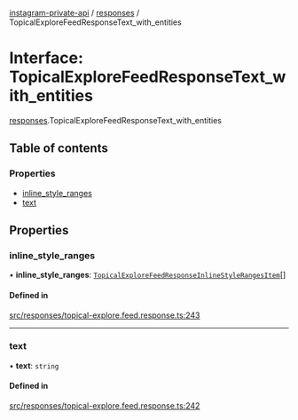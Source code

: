 [instagram-private-api](../../README.md) / [responses](../../modules/responses.md) / TopicalExploreFeedResponseText_with_entities

# Interface: TopicalExploreFeedResponseText\_with\_entities

[responses](../../modules/responses.md).TopicalExploreFeedResponseText_with_entities

## Table of contents

### Properties

- [inline\_style\_ranges](TopicalExploreFeedResponseText_with_entities.md#inline_style_ranges)
- [text](TopicalExploreFeedResponseText_with_entities.md#text)

## Properties

### inline\_style\_ranges

• **inline\_style\_ranges**: [`TopicalExploreFeedResponseInlineStyleRangesItem`](TopicalExploreFeedResponseInlineStyleRangesItem.md)[]

#### Defined in

[src/responses/topical-explore.feed.response.ts:243](https://github.com/Nerixyz/instagram-private-api/blob/b3351b9/src/responses/topical-explore.feed.response.ts#L243)

___

### text

• **text**: `string`

#### Defined in

[src/responses/topical-explore.feed.response.ts:242](https://github.com/Nerixyz/instagram-private-api/blob/b3351b9/src/responses/topical-explore.feed.response.ts#L242)

